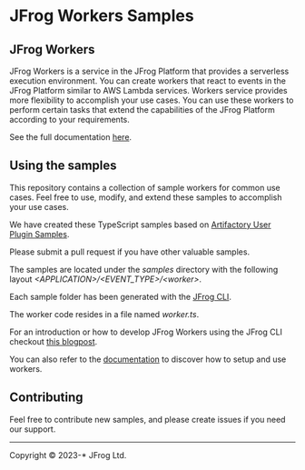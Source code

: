 # JFrog Workers Samples

## JFrog Workers

JFrog Workers is a service in the JFrog Platform that provides a serverless execution environment.
You can create workers that react to events in the JFrog Platform similar to AWS Lambda services.
Workers service provides more flexibility to accomplish your use cases.
You can use these workers to perform certain tasks that extend the capabilities of the JFrog Platform according to your requirements.

See the full documentation [here](https://jfrog.com/help/r/jfrog-platform-administration-documentation/workers).

## Using the samples

This repository contains a collection of sample workers for common use cases. Feel free to use, modify, and extend these samples to accomplish your use cases.

We have created these TypeScript samples based on [Artifactory User Plugin Samples](https://github.com/jfrog/artifactory-user-plugins).

Please submit a pull request if you have other valuable samples.

The samples are located under the _samples_ directory with the following layout _\<APPLICATION>/\<EVENT_TYPE>/\<worker>_.

Each sample folder has been generated with the [JFrog CLI](https://docs.jfrog-applications.jfrog.io/jfrog-applications/jfrog-cli).

The worker code resides in a file named _worker.ts_.

For an introduction or how to develop JFrog Workers using the JFrog CLI checkout [this blogpost](https://jfrog.com/blog/doing-devops-your-way-on-saas-solutions-connecting-jfrog-cli-to-your-jfrog-workers/).

You can also refer to the [documentation](https://jfrog.com/help/r/jfrog-platform-administration-documentation/workers) to discover how to setup and use workers.

## Contributing

Feel free to contribute new samples, and please create issues if you need our support.

---

Copyright &copy; 2023-* JFrog Ltd.
